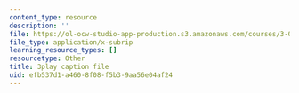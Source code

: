 ```yaml
---
content_type: resource
description: ''
file: https://ol-ocw-studio-app-production.s3.amazonaws.com/courses/3-091sc-introduction-to-solid-state-chemistry-fall-2010/efb537d1a4608f08f5b39aa56e04af24_FYJJHMLv9oM.srt
file_type: application/x-subrip
learning_resource_types: []
resourcetype: Other
title: 3play caption file
uid: efb537d1-a460-8f08-f5b3-9aa56e04af24
---
```

